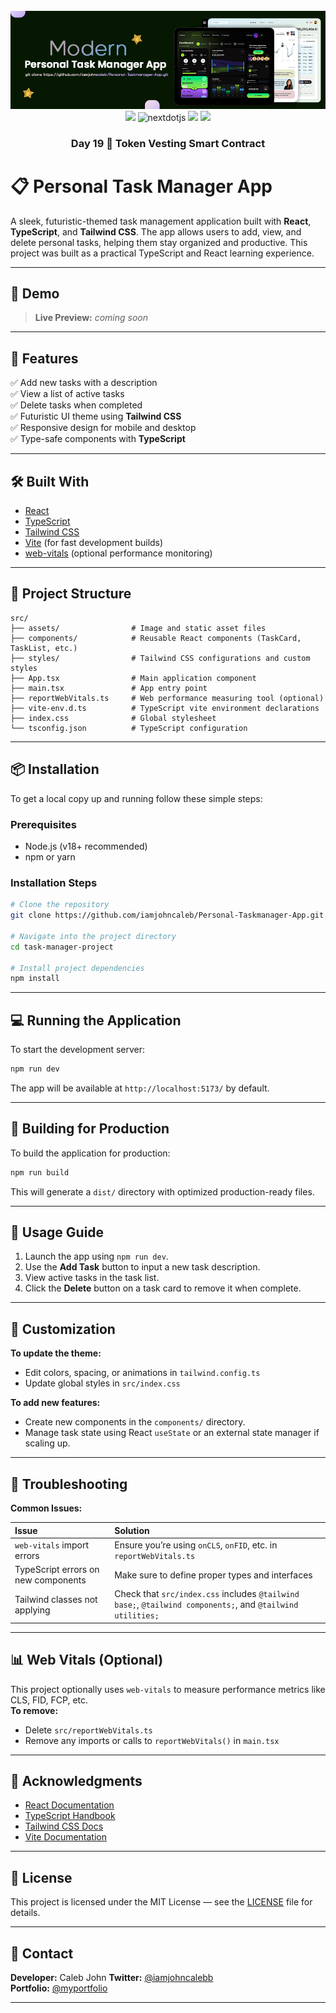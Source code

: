 <div align="center">
  <br />
      <img src="https://github.com/iamjohncaleb/Personal-Taskmanager-App/blob/main/task%20manger%20app.jpg" alt="Project Banner">

  <div>
    <img src="https://img.shields.io/badge/solidity-363636?style=for-the-badge&logo=solidity&logoColor=white" />
    <img src="https://img.shields.io/badge/-Next_JS-black?style=for-the-badge&logoColor=white&logo=nextdotjs&color=000000" alt="nextdotjs" />
    <img src="https://img.shields.io/badge/web3.js-F16822?style=for-the-badge&logo=web3dotjs&logoColor=white" />
    <img src="https://img.shields.io/badge/hardhat-F3BA2F?style=for-the-badge&logo=ethereum&logoColor=black" />
  </div>

  <h3 align="center">Day 19 📅  Token Vesting Smart Contract </h3>
</div>

# 📋 Personal Task Manager App

A sleek, futuristic-themed task management application built with **React**, **TypeScript**, and **Tailwind CSS**. The app allows users to add, view, and delete personal tasks, helping them stay organized and productive. This project was built as a practical TypeScript and React learning experience.

---

## 📸 Demo

> **Live Preview:** _coming soon_

---

## 🚀 Features

✅ Add new tasks with a description  
✅ View a list of active tasks  
✅ Delete tasks when completed  
✅ Futuristic UI theme using **Tailwind CSS**  
✅ Responsive design for mobile and desktop  
✅ Type-safe components with **TypeScript**

---

## 🛠️ Built With

- [React](https://reactjs.org/)
- [TypeScript](https://www.typescriptlang.org/)
- [Tailwind CSS](https://tailwindcss.com/)
- [Vite](https://vitejs.dev/) (for fast development builds)
- [web-vitals](https://github.com/GoogleChrome/web-vitals) (optional performance monitoring)

---

## 📂 Project Structure

```
src/
├── assets/                # Image and static asset files
├── components/            # Reusable React components (TaskCard, TaskList, etc.)
├── styles/                # Tailwind CSS configurations and custom styles
├── App.tsx                # Main application component
├── main.tsx               # App entry point
├── reportWebVitals.ts     # Web performance measuring tool (optional)
├── vite-env.d.ts          # TypeScript vite environment declarations
├── index.css              # Global stylesheet
└── tsconfig.json          # TypeScript configuration
```

---

## 📦 Installation

To get a local copy up and running follow these simple steps:

### Prerequisites

- Node.js (v18+ recommended)
- npm or yarn

### Installation Steps

```bash
# Clone the repository
git clone https://github.com/iamjohncaleb/Personal-Taskmanager-App.git

# Navigate into the project directory
cd task-manager-project

# Install project dependencies
npm install
```

---

## 💻 Running the Application

To start the development server:

```bash
npm run dev
```

The app will be available at `http://localhost:5173/` by default.

---

## 🧱 Building for Production

To build the application for production:

```bash
npm run build
```

This will generate a `dist/` directory with optimized production-ready files.

---

## 📝 Usage Guide

1. Launch the app using `npm run dev`.
2. Use the **Add Task** button to input a new task description.
3. View active tasks in the task list.
4. Click the **Delete** button on a task card to remove it when complete.

---

## 🎨 Customization

**To update the theme:**
- Edit colors, spacing, or animations in `tailwind.config.ts`
- Update global styles in `src/index.css`

**To add new features:**
- Create new components in the `components/` directory.
- Manage task state using React `useState` or an external state manager if scaling up.

---

## 🐞 Troubleshooting

**Common Issues:**

| Issue                                    | Solution                                              |
|:-----------------------------------------|:------------------------------------------------------|
| `web-vitals` import errors               | Ensure you’re using `onCLS`, `onFID`, etc. in `reportWebVitals.ts` |
| TypeScript errors on new components      | Make sure to define proper types and interfaces       |
| Tailwind classes not applying            | Check that `src/index.css` includes `@tailwind base;`, `@tailwind components;`, and `@tailwind utilities;` |

---

## 📊 Web Vitals (Optional)

This project optionally uses `web-vitals` to measure performance metrics like CLS, FID, FCP, etc.  
**To remove:**
- Delete `src/reportWebVitals.ts`
- Remove any imports or calls to `reportWebVitals()` in `main.tsx`

---

## 🙌 Acknowledgments

- [React Documentation](https://reactjs.org/docs/getting-started.html)
- [TypeScript Handbook](https://www.typescriptlang.org/docs/)
- [Tailwind CSS Docs](https://tailwindcss.com/docs)
- [Vite Documentation](https://vitejs.dev/guide/)

---

## 📜 License

This project is licensed under the MIT License — see the [LICENSE](LICENSE) file for details.

---

## 📧 Contact

**Developer:** Caleb John
**Twitter:** [@iamjohncalebb](https://x.com/iamjohncalebb)  
**Portfolio:** [@myportfolio](https://recent-resume.vercel.app/) 

---

<!-- ## 📌 Future Improvements

- Task edit functionality  
- Task categories and filters  
- User authentication  
- Deploy to Vercel or Netlify  
- Persistent storage with localStorage or a backend API  
 -->
